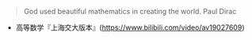 >God used beautiful mathematics in creating the world. Paul Dirac

* 高等数学『上海交大版本』(https://www.bilibili.com/video/av19027609)
